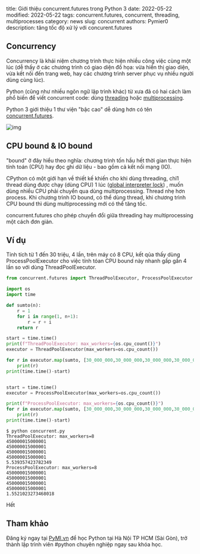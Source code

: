 title: Giới thiệu concurrent.futures trong Python 3
date: 2022-05-22
modified: 2022-05-22
tags: concurrent.futures, concurrent, threading, multiprocesses
category: news
slug: concurrent
authors: Pymier0
description: tăng tốc độ xử lý với concurent.futures

## Concurrency
Concurrency là khái niệm chương trình thực hiện nhiều công việc cùng một
lúc (dễ thấy ở các chương trình có giao diện đồ họa: vừa hiển thị giao diện,
vừa kết nối đến trang web, hay các chương trình server phục vụ nhiều người dùng
cùng lúc).

Python (cũng như nhiều ngôn ngữ lập trình khác) từ xưa đã có hai cách làm phổ
biến để viết concurrent code: dùng [threading](https://docs.python.org/3/library/threading.html) hoặc [multiprocessing](https://docs.python.org/3/library/multiprocessing.html).

Python 3 giới thiệu 1 thư viện "bậc cao" dễ dùng hơn có tên [concurrent.futures](https://docs.python.org/3/library/concurrent.futures.html).

![img](https://images.unsplash.com/photo-1511229577011-6b24bfc30871?crop=entropy&cs=tinysrgb&fm=jpg&ixlib=rb-1.2.1&q=80&raw_url=true&ixid=MnwxMjA3fDB8MHxwaG90by1wYWdlfHx8fGVufDB8fHx8&auto=format&fit=crop&w=600)

## CPU bound & IO bound
"bound" ở đây hiểu theo nghĩa: chương trình tốn hầu hết thời gian thực hiện
tính toán (CPU) hay đọc ghi dữ liệu - bao gồm cả kết nối mạng (IO).

CPython có một giới hạn về thiết kế khiến cho khi dùng threading, chỉ1 thread
dùng được chạy (dùng CPU) 1 lúc ([global interpreter lock](https://docs.python.org/3/glossary.html#term-global-interpreter-lock)) , muốn dùng nhiều CPU phải chuyển qua dùng multiprocessing.
Thread nhẹ hơn process. Khi chương trình IO bound, có thể dùng thread,
khi chương trình CPU bound thì dùng multiprocessing mới có thể tăng tốc.

concurrent.futures cho phép chuyển đổi giữa threading hay multiprocessing một cách
đơn giản.

## Ví dụ
Tính tích từ 1 đến 30 triệu, 4 lần, trên máy có 8 CPU, kết qủa thấy dùng
ProcessPoolExecutor cho việc tính tóan CPU bound này nhanh gấp gần 4 lần
so với dùng ThreadPoolExecutor.

```py
from concurrent.futures import ThreadPoolExecutor, ProcessPoolExecutor

import os
import time

def sumto(n):
    r = 1
    for i in range(1, n+1):
        r = r + i
    return r

start = time.time()
print(f"ThreadPoolExecutor: max_workers={os.cpu_count()}")
executor = ThreadPoolExecutor(max_workers=os.cpu_count())

for r in executor.map(sumto, [30_000_000,30_000_000,30_000_000,30_000_000]):
    print(r)
print(time.time()-start)


start = time.time()
executor = ProcessPoolExecutor(max_workers=os.cpu_count())

print(f"ProcessPoolExecutor: max_workers={os.cpu_count()}")
for r in executor.map(sumto, [30_000_000,30_000_000,30_000_000,30_000_000]):
    print(r)
print(time.time()-start)
```

```
$ python concurrent.py
ThreadPoolExecutor: max_workers=8
450000015000001
450000015000001
450000015000001
450000015000001
5.539357423782349
ProcessPoolExecutor: max_workers=8
450000015000001
450000015000001
450000015000001
450000015000001
1.5521023273468018
```

Hết
## Tham khảo

Đăng ký ngay tại [PyMI.vn](https://pymi.vn) để học Python tại Hà Nội TP HCM (Sài Gòn),
trở thành lập trình viên #python chuyên nghiệp ngay sau khóa học.
